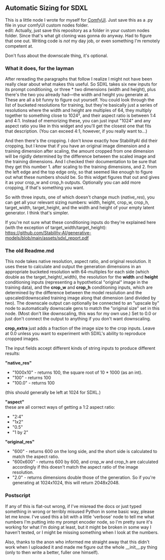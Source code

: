 ## Automatic Sizing for SDXL
This is a little node I wrote for myself for [ComfyUI](https://github.com/comfyanonymous/ComfyUI). Just save this as a .py file in your comfyUI custom nodes folder.  
edit: Actually, just save this repository as a folder in your custom nodes folder. Since that's what git cloning was gonna do anyway. Had to figure that one out. Writing code is *not* my day job, or even something I'm remotely competent at.

Don't fuss about the downscale thing, it's optional.

### What it does, for the layman

After rereading the paragraphs that follow I realize I might not have been really clear about what makes this useful. So SDXL takes six new inputs for its prompt conditioning, or three * two dimensions (width and height), plus there's the two you already had—the width and height you generate at. These are all a bit funny to figure out yourself. You could look through the list of bucketed resolutions for training, but they're basically just a series of resolutions where the width and height are multiples of 64, they multiply together to something close to 1024², and their aspect ratio is between 1:4 and 4:1. Instead of memorizing these, you can just input "1024" and any aspect ratio you like in this widget and you'll get the closest one that fits that description. (You can exceed 4:1, however, if you really want to...)

And then there's the cropping. I don't know exactly how StabilityAI did their cropping, but I know that if you have an original image dimension and a training dimension after scaling, the amount cropped from one dimension will be rigidly determined by the difference between the scaled image and the training dimensions. And I checked their documentation to be sure that they get this number 1. after scaling to the training dimensions, and 2. from the left edge and the top edge only, so that seemed like enough to figure out what these numbers should be. So this widget figures that out and gives it as your crop_w and crop_h outputs. Optionally you can add more cropping, if that's something you want.

So with three inputs, one of which doesn't change much (_native_res_), you can get all your relevant sizing numbers: width, height, crop_w, crop_h, target_width, target_height, and the width and height of your empty latent generator. I think that's simpler.

If you're not sure what these conditioning inputs do they're explained here (with the exception of target_width/target_height):  
https://github.com/Stability-AI/generative-models/blob/main/assets/sdxl_report.pdf

 ### The old Readme.md

This node takes native resolution, aspect ratio, and original resolution. It uses these to calculate and output the generation dimensions in an appropriate bucketed resolution with 64-multiples for each side (which double as the target_height/\_width), the resolution for the **width** and **height** conditioning inputs (representing a hypothetical "original" image in the training data), and the **crop_w** and **crop_h** conditioning inputs, which are determined by the difference between the model resolution and the upscaled/downscaled training image along that dimension (and divided by two). The downscale output can optionally be connected to an "upscale by" node to automatically downscale gens to match the "original size" set in this node. (Most don't like downscaling, this was for my own use.) Set to 0.0 or just don't connect the output to anything if you don't want downscaling.

**crop_extra** just adds a fraction of the image size to the crop inputs. Leave at 0.0 unless you want to experiment with SDXL's ability to reproduce cropped images.

The input fields accept different kinds of string inputs to produce different results:

**"native_res"**  
- "1000x10" - returns 100, the square root of 10 * 1000 (as an int).  
- "100" - returns 100  
- "100.0" - returns 100

(this should generally be left at 1024 for SDXL.)  

**"aspect"**  
these are all correct ways of getting a 1:2 aspect ratio:
- "2:4"  
- "1x2"  
- "0.5"  
- "1 by 2"

**"original_res"**  
- "600" - returns 600 on the long side, and the short side is calculated to match the aspect ratio.  
- "600x600" - returns 600 by 600, and crop_w and crop_h are calculated accordingly if this doesn't match the aspect ratio of the image resolution.  
- "2.0" - returns dimensions double those of the generation. So if you're generating at 1024x1024, this will return 2048x2048.


### Postscript

If any of this is flat-out wrong, if I've misread the docs or just typed something in wrong or terribly misused Python in some basic way, please let me know. I've used this a bit with a little 'verbose' node to tell me what numbers I'm putting into my prompt encoder node, so I'm pretty sure it's working for what I'm doing at least, but it might be broken in some way I haven't tested, or I might be missing something when I look at the numbers.

Also, thanks to the anon who informed me straight away that this didn't work when I uploaded it and made me figure out the whole \_\_init\_\_.py thing (only to then write a better, fuller one himself). 
